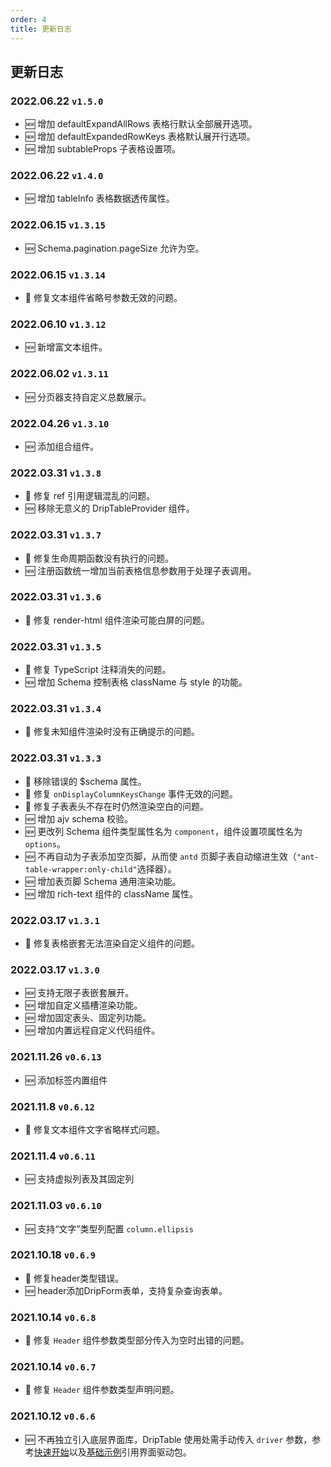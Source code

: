 ```yaml
---
order: 4
title: 更新日志
---
```


## 更新日志

### 2022.06.22 `v1.5.0`

* 🆕 增加 defaultExpandAllRows 表格行默认全部展开选项。
* 🆕 增加 defaultExpandedRowKeys 表格默认展开行选项。
* 🆕 增加 subtableProps 子表格设置项。

### 2022.06.22 `v1.4.0`

* 🆕 增加 tableInfo 表格数据透传属性。

### 2022.06.15 `v1.3.15`

* 🆕 Schema.pagination.pageSize 允许为空。

### 2022.06.15 `v1.3.14`

* 🐞 修复文本组件省略号参数无效的问题。

### 2022.06.10 `v1.3.12`

* 🆕 新增富文本组件。

### 2022.06.02 `v1.3.11`

* 🆕 分页器支持自定义总数展示。

### 2022.04.26 `v1.3.10`

* 🆕 添加组合组件。

### 2022.03.31 `v1.3.8`

* 🐞 修复 ref 引用逻辑混乱的问题。
* 🆕 移除无意义的 DripTableProvider 组件。

### 2022.03.31 `v1.3.7`

* 🐞 修复生命周期函数没有执行的问题。
* 🆕 注册函数统一增加当前表格信息参数用于处理子表调用。

### 2022.03.31 `v1.3.6`

* 🐞 修复 render-html 组件渲染可能白屏的问题。

### 2022.03.31 `v1.3.5`

* 🐞 修复 TypeScript 注释消失的问题。
* 🆕 增加 Schema 控制表格 className 与 style 的功能。

### 2022.03.31 `v1.3.4`

* 🐞 修复未知组件渲染时没有正确提示的问题。

### 2022.03.31 `v1.3.3`

* 🐞 移除错误的 $schema 属性。
* 🐞 修复 `onDisplayColumnKeysChange` 事件无效的问题。
* 🐞 修复子表表头不存在时仍然渲染空白的问题。
* 🆕 增加 ajv schema 校验。
* 🆕 更改列 Schema 组件类型属性名为 `component`，组件设置项属性名为 `options`。
* 🆕 不再自动为子表添加空页脚，从而使 `antd` 页脚子表自动缩进生效（`"ant-table-wrapper:only-child"`选择器）。
* 🆕 增加表页脚 Schema 通用渲染功能。
* 🆕 增加 rich-text 组件的 className 属性。

### 2022.03.17 `v1.3.1`

* 🐞 修复表格嵌套无法渲染自定义组件的问题。

### 2022.03.17 `v1.3.0`

* 🆕 支持无限子表嵌套展开。
* 🆕 增加自定义插槽渲染功能。
* 🆕 增加固定表头、固定列功能。
* 🆕 增加内置远程自定义代码组件。

### 2021.11.26 `v0.6.13`

* 🆕 添加标签内置组件

### 2021.11.8 `v0.6.12`

* 🐞 修复文本组件文字省略样式问题。

### 2021.11.4 `v0.6.11`

* 🆕 支持虚拟列表及其固定列

### 2021.11.03 `v0.6.10`

* 🆕 支持“文字”类型列配置 `column.ellipsis`

### 2021.10.18 `v0.6.9`

* 🐞 修复header类型错误。
* 🆕 header添加DripForm表单，支持复杂查询表单。

### 2021.10.14 `v0.6.8`

* 🐞 修复 `Header` 组件参数类型部分传入为空时出错的问题。

### 2021.10.14 `v0.6.7`

* 🐞 修复 `Header` 组件参数类型声明问题。

### 2021.10.12 `v0.6.6`

* 🆕 不再独立引入底层界面库，DripTable 使用处需手动传入 `driver` 参数，参考[快速开始](/drip-table/guide/fast-start#安装)以及[基础示例](/drip-table/guide/basic-demo)引用界面驱动包。
